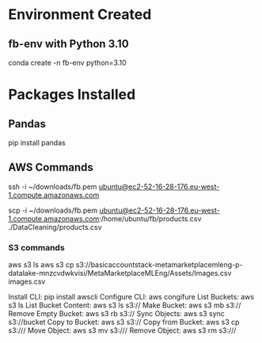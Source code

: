 # Environment Created
## fb-env with Python 3.10
conda create -n fb-env python=3.10                                                                                       

# Packages Installed

## Pandas
pip install pandas


## AWS Commands

ssh -i ~/downloads/fb.pem ubuntu@ec2-52-16-28-176.eu-west-1.compute.amazonaws.com

scp -i ~/downloads/fb.pem ubuntu@ec2-52-16-28-176.eu-west-1.compute.amazonaws.com:/home/ubuntu/fb/products.csv ./DataCleaning/products.csv   

### S3 commands
aws s3 ls
aws s3 cp s3://basicaccountstack-metamarketplacemleng-p-datalake-mnzcvdwkvisi/MetaMarketplaceMLEng/Assets/Images.csv images.csv 

Install CLI: pip install awscli
Configure CLI: aws congifure
List Buckets: aws s3 ls
List Bucket Content: aws s3 ls s3://<bucket>
Make Bucket: aws s3 mb s3://<bucket>
Remove Empty Bucket: aws s3 rb s3://<bucket>
Sync Objects: aws s3 sync <local> s3://bucket
Copy to Bucket: aws s3 <object> s3://<bucket>
Copy from Bucket: aws s3 cp s3://<bucket>/<object> <destination>
Move Object: aws s3 mv s3://<bucket>/<object> <destination>
Remove Object: aws s3 rm s3://<bucket>/<object>
Sync Objects Between Buckets or Directories: aws s3 sync <local> s3://<bucket>